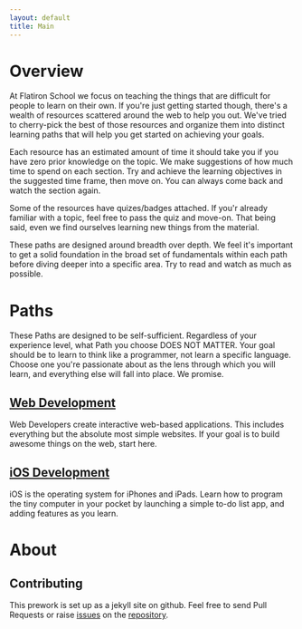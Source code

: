 ```yaml
---
layout: default
title: Main
---
```


# Overview

At Flatiron School we focus on teaching the things that are difficult for
people to learn on their own. If you're just getting started though, there's a
wealth of resources scattered around the web to help you out. We've tried to
cherry-pick the best of those resources and organize them into distinct
learning paths that will help you get started on achieving your goals.

Each resource has an estimated amount of time it should take you if you have
zero prior knowledge on the topic. We make suggestions of how much time to
spend on each section. Try and achieve the learning objectives in the suggested
time frame, then move on. You can always come back and watch the section again.

Some of the resources have quizes/badges attached. If you'r already familiar
with a topic, feel free to pass the quiz and move-on. That being said, even we
find ourselves learning new things from the material. 

These paths are designed around breadth over depth. We feel it's important to
get a solid foundation in the broad set of fundamentals within each path before
diving deeper into a specific area. Try to read and watch as much as possible.

# Paths

These Paths are designed to be self-sufficient. Regardless of your experience level, what Path you choose DOES NOT MATTER. Your goal should be to learn to think like a programmer, not learn a specific language. Choose one you're passionate about as the lens through which you will learn, and everything else will fall into place. We promise.

## [Web Development](web-development "Web Development Path Link")

Web Developers create interactive web-based applications. This includes everything but the absolute most simple websites. If your goal is to build awesome things on the web, start here.

## [iOS Development](ios-development "iOS Development Path Link")

iOS is the operating system for iPhones and iPads. Learn how to program the
tiny computer in your pocket by launching a simple to-do list app, and adding features as you learn.


# About

## Contributing

This prework is set up as a jekyll site on github. Feel free to send Pull
Requests or raise
[issues](https://github.com/flatiron-school/prework.flatironschool.com/issues)
on the
[repository](https://github.com/flatiron-school/prework.flatironschool.com).
